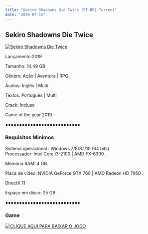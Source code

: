 ```yaml
---
title: "Sekiro Shadowns Die Twice [PT-BR] Torrent"
date: "2020-07-15"
---
```


## Sekiro Shadowns Die Twice

[![](https://1.bp.blogspot.com/-0s_IFszVJ0s/XnuG9iGqT-I/AAAAAAAAAdw/NV8TVRm8YV8BBQ6PaYHGV75H5VdL3KVfgCLcBGAsYHQ/s640/FDEKYLCQ2JAHDMLR2O6FXBMXYY{ca9bad4f721d92abc13e060f4f8dd78be4bc2e3e6ae69d619fbd104809de1ad1}2B{ca9bad4f721d92abc13e060f4f8dd78be4bc2e3e6ae69d619fbd104809de1ad1}25281{ca9bad4f721d92abc13e060f4f8dd78be4bc2e3e6ae69d619fbd104809de1ad1}2529.jpg "Sekiro Shadowns Die Twice")](https://1.bp.blogspot.com/-0s_IFszVJ0s/XnuG9iGqT-I/AAAAAAAAAdw/NV8TVRm8YV8BBQ6PaYHGV75H5VdL3KVfgCLcBGAsYHQ/s1600/FDEKYLCQ2JAHDMLR2O6FXBMXYY{ca9bad4f721d92abc13e060f4f8dd78be4bc2e3e6ae69d619fbd104809de1ad1}2B{ca9bad4f721d92abc13e060f4f8dd78be4bc2e3e6ae69d619fbd104809de1ad1}25281{ca9bad4f721d92abc13e060f4f8dd78be4bc2e3e6ae69d619fbd104809de1ad1}2529.jpg)

Lançamento:2019

Tamanho: 14.49 GB

Gênero: Ação | Aventura | RPG

Áudios: Inglês | Multi

Textos: Português | Multi

Crack: Incluso

Game of the year 2019

∎∎∎∎∎∎∎∎∎∎∎∎∎∎∎∎∎∎∎∎∎∎∎∎∎∎∎

  

### Requisitos Minimos

Sistema operacional : Windows 7/8/8.1/10 (64 bits)  
Processador: Intel Core i3-2100 | AMD FX-6300 .

Memória RAM: 4 GB.

Placa de vídeo: NVIDIA GeForce GTX 760 | AMD Radeon HD 7950 .

DirectX 11

Espaço em disco: 25 GB.

∎∎∎∎∎∎∎∎∎∎∎∎∎∎∎∎∎∎∎∎∎∎∎∎∎∎∎

### Game

[![](https://1.bp.blogspot.com/-qtMkGv5gL20/XnDXUMM72yI/AAAAAAAAAas/3fw4QW-wPxoIAhUyb7hjqQAA1Rvne5TmQCPcBGAYYCw/s320/MAGNET{ca9bad4f721d92abc13e060f4f8dd78be4bc2e3e6ae69d619fbd104809de1ad1}2BLINK.png "CLIQUE AQUI PARA BAIXAR O JOGO")](34098d29d871236c1e4ec109bbf18fc8f0539eee&dn=Sekiro.Shadows.Die.Twice-CODEX&tr=http{ca9bad4f721d92abc13e060f4f8dd78be4bc2e3e6ae69d619fbd104809de1ad1}3A{ca9bad4f721d92abc13e060f4f8dd78be4bc2e3e6ae69d619fbd104809de1ad1}2F{ca9bad4f721d92abc13e060f4f8dd78be4bc2e3e6ae69d619fbd104809de1ad1}2Ftracker.trackerfix.com{ca9bad4f721d92abc13e060f4f8dd78be4bc2e3e6ae69d619fbd104809de1ad1}3A80{ca9bad4f721d92abc13e060f4f8dd78be4bc2e3e6ae69d619fbd104809de1ad1}2Fannounce&tr=udp{ca9bad4f721d92abc13e060f4f8dd78be4bc2e3e6ae69d619fbd104809de1ad1}3A{ca9bad4f721d92abc13e060f4f8dd78be4bc2e3e6ae69d619fbd104809de1ad1}2F{ca9bad4f721d92abc13e060f4f8dd78be4bc2e3e6ae69d619fbd104809de1ad1}2F9.rarbg.me{ca9bad4f721d92abc13e060f4f8dd78be4bc2e3e6ae69d619fbd104809de1ad1}3A2710&tr=udp{ca9bad4f721d92abc13e060f4f8dd78be4bc2e3e6ae69d619fbd104809de1ad1}3A{ca9bad4f721d92abc13e060f4f8dd78be4bc2e3e6ae69d619fbd104809de1ad1}2F{ca9bad4f721d92abc13e060f4f8dd78be4bc2e3e6ae69d619fbd104809de1ad1}2F9.rarbg.to{ca9bad4f721d92abc13e060f4f8dd78be4bc2e3e6ae69d619fbd104809de1ad1}3A2710)

